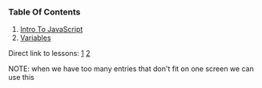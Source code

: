 ### Table Of Contents

1. [Intro To JavaScript](#intro)
1. [Variables](#variables)

Direct link to lessons: [1](#lesson1) [2](#lesson2)

NOTE: when we have too many entries that don't fit on one screen we can use this <!-- .slide: style="font-size:80%" -->
